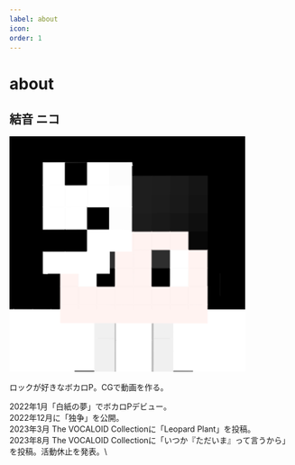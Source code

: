 ```yaml
---
label: about
icon:
order: 1
---
```

# about

## 結音 ニコ

![](./niko.png)

ロックが好きなボカロP。CGで動画を作る。

2022年1月「白紙の夢」でボカロPデビュー。\
2022年12月に「独争」を公開。\
2023年3月 The VOCALOID Collectionに「Leopard Plant」を投稿。\
2023年8月 The VOCALOID Collectionに「いつか『ただいま』って言うから」を投稿。活動休止を発表。\